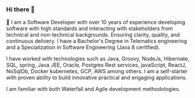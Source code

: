 ### Hi there 👋

🔭 I am a Software Developer with over 10 years of experience developing software with high standards and interacting with stakeholders from technical and non-technical backgrounds. Ensuring clarity, quality, and continuous delivery. I have a Bachelor's Degree in Telematics engineering and a Specialization in Software Engineering (Java 8 certified).

I have worked with technologies such as Java, Groovy, NodeJs, Hibernate, SQL, spring, Java JEE, Oracle, Postgres Rest services, javaScript, ReactJ, NoSqlDb, Docker kubernetes, GCP, AWS among others. I am a self-starter with proven ability to build innovative practical and engaging applications.

I am familiar with both Waterfall and Agile development methodologies. 

<!--
**rasilvap/rasilvap** is a ✨ _special_ ✨ repository because its `README.md` (this file) appears on your GitHub profile.

Here are some ideas to get you started:

- 🔭 I’m currently working on ...
- 🌱 I’m currently learning ...
- 👯 I’m looking to collaborate on ...
- 🤔 I’m looking for help with ...
- 💬 Ask me about ...
- 📫 How to reach me: ...
- 😄 Pronouns: ...
- ⚡ Fun fact: ...
-->
